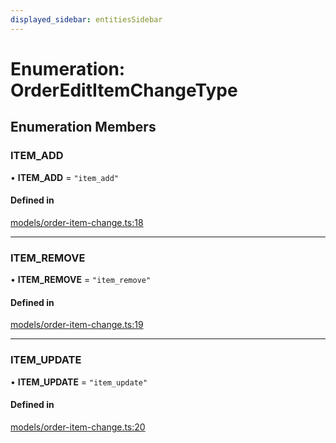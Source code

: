 ```yaml
---
displayed_sidebar: entitiesSidebar
---
```


# Enumeration: OrderEditItemChangeType

## Enumeration Members

### ITEM\_ADD

• **ITEM\_ADD** = ``"item_add"``

#### Defined in

[models/order-item-change.ts:18](https://github.com/medusajs/medusa/blob/9dcd62c73/packages/medusa/src/models/order-item-change.ts#L18)

___

### ITEM\_REMOVE

• **ITEM\_REMOVE** = ``"item_remove"``

#### Defined in

[models/order-item-change.ts:19](https://github.com/medusajs/medusa/blob/9dcd62c73/packages/medusa/src/models/order-item-change.ts#L19)

___

### ITEM\_UPDATE

• **ITEM\_UPDATE** = ``"item_update"``

#### Defined in

[models/order-item-change.ts:20](https://github.com/medusajs/medusa/blob/9dcd62c73/packages/medusa/src/models/order-item-change.ts#L20)
